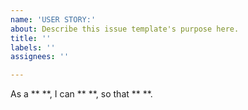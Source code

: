 ```yaml
---
name: 'USER STORY:'
about: Describe this issue template's purpose here.
title: ''
labels: ''
assignees: ''

---
```


As a ** **, I can ** **,  so that  ** **.
